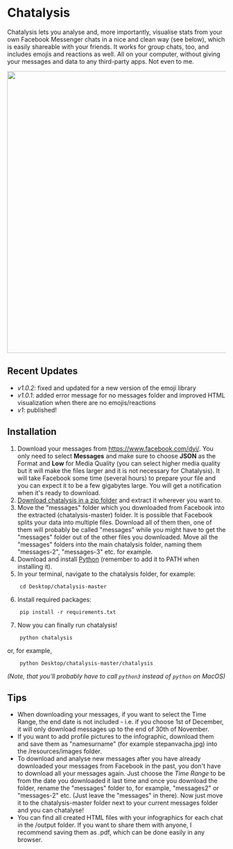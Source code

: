 # Chatalysis

Chatalysis lets you analyse and, more importantly, visualise stats from your own Facebook Messenger chats in a nice and clean way (see below), which is easily shareable with your friends. It works for group chats, too, and includes emojis and reactions as well. All on your computer, without giving your messages and data to any third-party apps. Not even to me.

<p align="center">
<img height="650" src="output/preview_v1.jpg">
</p>

## Recent Updates

- _v1.0.2_: fixed and updated for a new version of the emoji library
- _v1.0.1_: added error message for no messages folder and improved HTML visualization when there are no emojis/reactions
- _v1_: published!

## Installation

1. Download your messages from <https://www.facebook.com/dyi/>. You only need to select **Messages** and make sure to choose **JSON** as the Format and **Low** for Media Quality (you can select higher media quality but it will make the files larger and it is not necessary for Chatalysis). It will take Facebook some time (several hours) to prepare your file and you can expect it to be a few gigabytes large. You will get a notification when it's ready to download.
2. [Download chatalysis in a zip folder](https://github.com/stepva/chatalysis/archive/master.zip) and extract it wherever you want to.
3. Move the "messages" folder which you downloaded from Facebook into the extracted (chatalysis-master) folder. It is possible that Facebook splits your data into multiple files. Download all of them then, one of them will probably be called "messages" while you might have to get the "messages" folder out of the other files you downloaded. Move all the "messages" folders into the main chatalysis folder, naming them "messages-2", "messages-3" etc. for example.
4. Download and install [Python](https://www.python.org/downloads/) (remember to add it to PATH when installing it).
5. In your terminal, navigate to the chatalysis folder, for example:

```
    cd Desktop/chatalysis-master
```

6. Install required packages:

```
    pip install -r requirements.txt
```

7. Now you can finally run chatalysis!

```
    python chatalysis
```

or, for example,

```
    python Desktop/chatalysis-master/chatalysis
```

_(Note, that you’ll probably have to call `python3` instead of `python` on MacOS)_

## Tips

- When downloading your messages, if you want to select the Time Range, the end date is not included - i.e. if you choose 1st of December, it will only download messages up to the end of 30th of November.
- If you want to add profile pictures to the infographic, download them and save them as "namesurname" (for example stepanvacha.jpg) into the /resources/images folder.
- To download and analyse new messages after you have already downloaded your messages from Facebook in the past, you don't have to download all your messages again. Just choose the _Time Range_ to be from the date you downloaded it last time and once you download the folder, rename the "messages" folder to, for example, "messages2" or "messages-2" etc. (Just leave the "messages" in there). Now just move it to the chatalysis-master folder next to your current messages folder and you can chatalyse!
- You can find all created HTML files with your infographics for each chat in the /output folder. If you want to share them with anyone, I recommend saving them as .pdf, which can be done easily in any browser.
